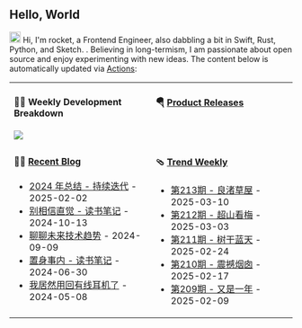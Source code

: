 ## Hello, World

<img src='https://raw.githubusercontent.com/therocketor/therocketor/refs/heads/main/Images/hi.gif' alt='Hi' width="20"/> Hi, I'm rocket, a Frontend Engineer, also dabbling a bit in Swift, Rust, Python, and Sketch. . Believing in long-termism, I am passionate about open source and enjoy experimenting with new ideas. The content below is automatically updated via <a href="https://github.com/tw93/tw93/actions" target="_blank">Actions</a>:

<table width="960px">
<tr>
<td valign="top" width="50%">

#### 🏊‍♂️ Weekly Development Breakdown

<picture>
  <source media="(prefers-color-scheme: dark)" srcset="https://raw.githubusercontent.com/therocketor/therocketor/bb6afc7e16fa21de4c6bbde945406bc8aa1a1d8a/Images/wakatime_weekly_language_stats_black.svg">
  <source media="(prefers-color-scheme: light)" srcset="https://raw.githubusercontent.com/therocketor/therocketor/bb6afc7e16fa21de4c6bbde945406bc8aa1a1d8a/Images/wakatime_weekly_language_stats.svg">
  <img src="https://raw.githubusercontent.com/therocketor/therocketor/bb6afc7e16fa21de4c6bbde945406bc8aa1a1d8a/Images/wakatime_weekly_language_stats.svg">
</picture>

</td>
<td valign="top" width="50%">

#### 🪂 <a href="https://github.com/therocketor/tw93/blob/master/releases.md" target="_blank">Product Releases</a>

<!-- recent_releases starts -->

<!-- recent_releases ends -->

</td>
</tr>
<tr>
<td valign="top" width="50%">

#### 🤾‍♂️ <a href="https://github.com/therocketor" target="_blank">Recent Blog</a>

<!-- blog starts -->
* <a href='https://tw93.fun/2025-02-02/my-2024.html' target='_blank'>2024 年总结 - 持续迭代</a> - 2025-02-02
* <a href='https://tw93.fun/2024-10-13/intuition.html' target='_blank'>别相信直觉 - 读书笔记</a> - 2024-10-13
* <a href='https://tw93.fun/2024-09-09/future.html' target='_blank'>聊聊未来技术趋势</a> - 2024-09-09
* <a href='https://tw93.fun/2024-06-30/china.html' target='_blank'>置身事内 - 读书笔记</a> - 2024-06-30
* <a href='https://tw93.fun/2024-05-08/sony.html' target='_blank'>我居然用回有线耳机了</a> - 2024-05-08
<!-- blog ends -->

</td>
<td valign="top" width="50%">

#### 🩴 <a href="https://github.com/therocketor" target="_blank">Trend Weekly</a>

<!-- weekly starts -->

* <a href='https://weekly.tw93.fun/posts/213-%E8%89%AF%E6%B8%9A%E8%8D%89%E5%B1%8B/' target='_blank'>第213期 - 良渚草屋</a> - 2025-03-10
* <a href='https://weekly.tw93.fun/posts/212-%E8%B6%85%E5%B1%B1%E7%9C%8B%E6%A2%85/' target='_blank'>第212期 - 超山看梅</a> - 2025-03-03
* <a href='https://weekly.tw93.fun/posts/211-%E6%A0%91%E5%B9%B2%E8%93%9D%E5%A4%A9/' target='_blank'>第211期 - 树干蓝天</a> - 2025-02-24
* <a href='https://weekly.tw93.fun/posts/210-%E9%9C%87%E6%92%BC%E7%83%9F%E5%9B%B1/' target='_blank'>第210期 - 震撼烟囱</a> - 2025-02-17
* <a href='https://weekly.tw93.fun/posts/209-%E5%8F%88%E6%98%AF%E4%B8%80%E5%B9%B4/' target='_blank'>第209期 - 又是一年</a> - 2025-02-09
<!-- weekly ends -->

</td>
</tr>

</table>
